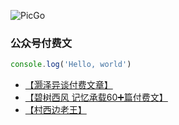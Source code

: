 ![PicGo](https://m2492468.695354.xyz/img/2024/12/27/sa1yt.jpg
'仓库必须是的，否则存储的图片不能正常访问。')

### 公众号付费文
```js
console.log('Hello, world')
```


- [【灏泽异谈付费文章】](https://pan.baidu.com/s/1CJJ5SXfbuLk06rO9D2T8iA?pwd=bgnb)
- [【碧树西风 记忆承载60➕篇付费文】](https://pan.baidu.com/s/1qSr7nfLePkyNHt9Ga5dMWg?pwd=bgnb)
- [【村西边老王】](https://pan.baidu.com/s/1sMJQeaSBAtk9zTWSAV4wVA?pwd=bgnb)